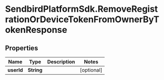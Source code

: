 # SendbirdPlatformSdk.RemoveRegistrationOrDeviceTokenFromOwnerByTokenResponse

## Properties

Name | Type | Description | Notes
------------ | ------------- | ------------- | -------------
**userId** | **String** |  | [optional] 


